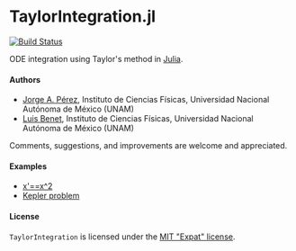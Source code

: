 # TaylorIntegration.jl

[![Build Status](https://travis-ci.org/PerezHz/TaylorIntegration.jl.svg?branch=jp%2Fexamples-update)](https://travis-ci.org/PerezHz/TaylorIntegration.jl)

ODE integration using Taylor's method in [Julia](http://julialang.org).

#### Authors

- [Jorge A. Pérez](http://github.com/PerezHz/),
Instituto de Ciencias Físicas, Universidad Nacional Autónoma de México (UNAM)
- [Luis Benet](http://www.cicc.unam.mx/~benet/),
Instituto de Ciencias Físicas, Universidad Nacional Autónoma de México (UNAM)

Comments, suggestions, and improvements are welcome and appreciated.

#### Examples

+ [x'==x^2](https://github.com/lbenet/TaylorIntegration.jl/blob/master/examples/x-dot-equals-x-squared.ipynb)
+ [Kepler problem](https://github.com/lbenet/TaylorIntegration.jl/blob/master/examples/Kepler-problem.ipynb)

#### License

`TaylorIntegration` is licensed under the [MIT "Expat" license](./LICENSE.md).
